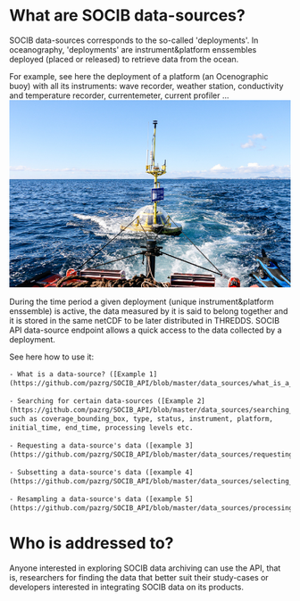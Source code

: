 # What are SOCIB data-sources?

SOCIB data-sources corresponds to the so-called 'deployments'. In oceanography, 'deployments' are instrument&platform enssembles deployed (placed or released) to retrieve data from the ocean. 

For example, see here the deployment of a platform (an Ocenographic buoy) with all its instruments: wave recorder, weather station, conductivity and temperature recorder, currentemeter, current profiler ...
<img src="https://github.com/pazrg/SOCIB_API/raw/master/images/deployment_ocenographic_buoy.jpg">

During the time period a given deployment (unique instrument&platform enssemble) is active, the data measured by it is said to belong together and it is stored in the same netCDF to be later distributed in THREDDS. SOCIB API data-source endpoint allows a quick access to the data collected by a deployment.


See here how to use it:

    - What is a data-source? ([Example 1](https://github.com/pazrg/SOCIB_API/blob/master/data_sources/what_is_a_data_source.ipynb))

    - Searching for certain data-sources ([Example 2](https://github.com/pazrg/SOCIB_API/blob/master/data_sources/searching_for_certain_data_sources.ipynb)) such as coverage_bounding_box, type, status, instrument, platform, initial_time, end_time, processing levels etc.

    - Requesting a data-source's data ([example 3](https://github.com/pazrg/SOCIB_API/blob/master/data_sources/requesting_a_data_sources_data.ipynb))

    - Subsetting a data-source's data ([example 4](https://github.com/pazrg/SOCIB_API/blob/master/data_sources/selecting_a_data_sources_data.ipynb))

    - Resampling a data-source's data ([example 5](https://github.com/pazrg/SOCIB_API/blob/master/data_sources/processing_a_data_sources_data.ipynb))

# Who is addressed to?

Anyone interested in exploring SOCIB data archiving can use the API, that is, researchers for finding the data that better suit their study-cases or developers interested in integrating SOCIB data on its products.  